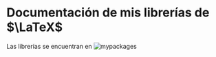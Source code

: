 # Documentación de mis librerías de $\LaTeX$

Las librerías se encuentran en ![mypackages](https://github.com/DavidAGomezO/mypackages)
